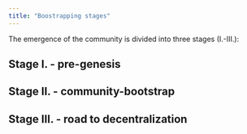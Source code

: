 ```yaml
---
title: "Boostrapping stages"
---
```


The emergence of the community is divided into three stages (I.-III.):

## Stage I. - pre-genesis
## Stage II. - community-bootstrap
## Stage III. - road to decentralization